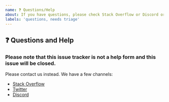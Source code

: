 ```yaml
---
name: ❓ Questions/Help
about: If you have questions, please check Stack Overflow or Discord or Twitter
labels: 'questions, needs triage'
---
```


## ❓ Questions and Help

### Please note that this issue tracker is not a help form and this issue will be closed.

Please contact us instead. We have a few channels:

- [Stack Overflow](https://stackoverflow.com/questions/tagged/docusaurus)
- [Twitter](https://twitter.com/docusaurus)
- [Discord](https://discord.gg/docusaurus)
